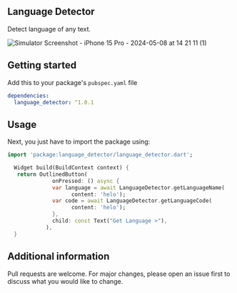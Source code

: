 ## Language Detector
Detect language of any text.


![Simulator Screenshot - iPhone 15 Pro - 2024-05-08 at 14 21 11 (1)](https://github.com/sivaprasadnk/language_detector/assets/75713903/68b995ed-d43e-448d-b3a0-3e86350bde1f)


## Getting started

Add this to your package's `pubspec.yaml` file

```yaml
dependencies:
  language_detector: ^1.0.1
```

## Usage

Next, you just have to import the package using:

```dart
import 'package:language_detector/language_detector.dart';
```


```dart
  Widget build(BuildContext context) {
   return OutlinedButton(
              onPressed: () async {
              var language = await LanguageDetector.getLanguageName(
                    content: 'helo');
              var code = await LanguageDetector.getLanguageCode(
                    content: 'helo');      
              },
              child: const Text("Get Language >"),
            ),
  }
```
## Additional information

Pull requests are welcome. For major changes, please open an issue first to discuss what you would like to change.


